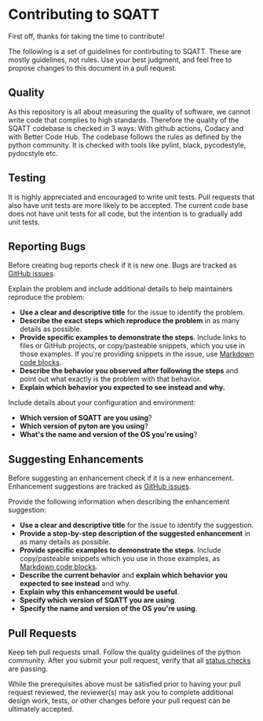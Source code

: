 # Contributing to SQATT

First off, thanks for taking the time to contribute!

The following is a set of guidelines for contirbuting to SQATT.
These are mostly guidelines, not rules.
Use your best judgment, and feel free to propose changes to this document in a pull request.

## Quality

As this repository is all about measuring the quality of software, we cannot write code that complies to high standards.
Therefore the quality of the SQATT codebase is checked in 3 ways: With github actions, Codacy and with Better Code Hub.
The codebase follows the rules as defined by the python community.
It is checked with tools like pylint, black, pycodestyle, pydocstyle etc.

## Testing

It is highly appreciated and encouraged to write unit tests.
Pull requests that also have unit tests are more likely to be accepted.
The current code base does not have unit tests for all code, but the intention is to gradually add unit tests.

## Reporting Bugs

Before creating bug reports check if it is new one.
Bugs are tracked as [GitHub issues](https://guides.github.com/features/issues/).

Explain the problem and include additional details to help maintainers reproduce the problem:

* **Use a clear and descriptive title** for the issue to identify the problem.
* **Describe the exact steps which reproduce the problem** in as many details as possible.
* **Provide specific examples to demonstrate the steps**.
Include links to files or GitHub projects, or copy/pasteable snippets, which you use in those examples.
If you're providing snippets in the issue, use
[Markdown code blocks](https://help.github.com/articles/markdown-basics/#multiple-lines).
* **Describe the behavior you observed after following the steps** and point out what exactly is
the problem with that behavior.
* **Explain which behavior you expected to see instead and why.**

Include details about your configuration and environment:

* **Which version of SQATT are you using**?
* **Which version of pyton are you using**?
* **What's the name and version of the OS you're using**?

## Suggesting Enhancements

Before suggesting an enhancement check if it is a new enhancement.
Enhancement suggestions are tracked as [GitHub issues](https://guides.github.com/features/issues/).

Provide the following information when describing the enhancement suggestion:

* **Use a clear and descriptive title** for the issue to identify the suggestion.
* **Provide a step-by-step description of the suggested enhancement** in as many details as possible.
* **Provide specific examples to demonstrate the steps**.
Include copy/pasteable snippets which you use in those examples, as
[Markdown code blocks](https://help.github.com/articles/markdown-basics/#multiple-lines).
* **Describe the current behavior** and **explain which behavior you expected to see instead** and why.
* **Explain why this enhancement would be useful**.
* **Specify which version of SQATT you are using**.
* **Specify the name and version of the OS you're using**.

## Pull Requests

Keep teh pull requests small.
Follow the quality guidelines of the python community.
After you submit your pull request,
verify that all [status checks](https://help.github.com/articles/about-status-checks/) are passing.

While the prerequisites above must be satisfied prior to having your pull request reviewed,
the reviewer(s) may ask you to complete additional design work, tests,
or other changes before your pull request can be ultimately accepted.
